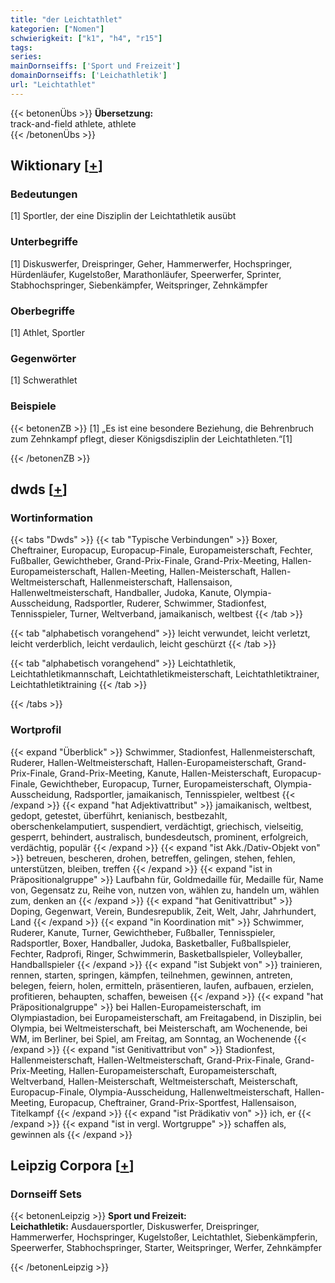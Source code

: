 ```yaml
---
title: "der Leichtathlet"
kategorien: ["Nomen"]
schwierigkeit: ["k1", "h4", "r15"]
tags:
series:
mainDornseiffs: ['Sport und Freizeit']
domainDornseiffs: ['Leichathletik']
url: "Leichtathlet"
---
```


{{< betonenÜbs >}}
**Übersetzung:**  
track-and-field athlete, athlete  
{{< /betonenÜbs >}}

## Wiktionary [[+](https://de.wiktionary.org/wiki/Leichtathlet)]

### Bedeutungen
[1] Sportler, der eine Disziplin der Leichtathletik ausübt  

### Unterbegriffe
[1] Diskuswerfer, Dreispringer, Geher, Hammerwerfer, Hochspringer, Hürdenläufer, Kugelstoßer, Marathonläufer, Speerwerfer, Sprinter, Stabhochspringer, Siebenkämpfer, Weitspringer, Zehnkämpfer  

### Oberbegriffe
[1] Athlet, Sportler  

### Gegenwörter
[1] Schwerathlet  

### Beispiele
{{< betonenZB >}}
[1] „Es ist eine besondere Beziehung, die Behrenbruch zum Zehnkampf pflegt, dieser Königsdisziplin der Leichtathleten.“[1]  

{{< /betonenZB >}}


## dwds [[+](https://www.dwds.de/wb/Leichtathlet)]

### Wortinformation
{{< tabs "Dwds" >}}
{{< tab "Typische Verbindungen" >}}
Boxer, Cheftrainer, Europacup, Europacup-Finale, Europameisterschaft, Fechter, Fußballer, Gewichtheber, Grand-Prix-Finale, Grand-Prix-Meeting, Hallen-Europameisterschaft, Hallen-Meeting, Hallen-Meisterschaft, Hallen-Weltmeisterschaft, Hallenmeisterschaft, Hallensaison, Hallenweltmeisterschaft, Handballer, Judoka, Kanute, Olympia-Ausscheidung, Radsportler, Ruderer, Schwimmer, Stadionfest, Tennisspieler, Turner, Weltverband, jamaikanisch, weltbest
{{< /tab >}}

{{< tab "alphabetisch vorangehend" >}}
leicht verwundet, leicht verletzt, leicht verderblich, leicht verdaulich, leicht geschürzt
{{< /tab >}}

{{< tab "alphabetisch vorangehend" >}}
Leichtathletik, Leichtathletikmannschaft, Leichtathletikmeisterschaft, Leichtathletiktrainer, Leichtathletiktraining
{{< /tab >}}

{{< /tabs >}}

### Wortprofil
{{< expand "Überblick" >}} Schwimmer, Stadionfest, Hallenmeisterschaft, Ruderer, Hallen-Weltmeisterschaft, Hallen-Europameisterschaft, Grand-Prix-Finale, Grand-Prix-Meeting, Kanute, Hallen-Meisterschaft, Europacup-Finale, Gewichtheber, Europacup, Turner, Europameisterschaft, Olympia-Ausscheidung, Radsportler, jamaikanisch, Tennisspieler, weltbest {{< /expand >}}
{{< expand "hat Adjektivattribut" >}} jamaikanisch, weltbest, gedopt, getestet, überführt, kenianisch, bestbezahlt, oberschenkelamputiert, suspendiert, verdächtigt, griechisch, vielseitig, gesperrt, behindert, australisch, bundesdeutsch, prominent, erfolgreich, verdächtig, populär {{< /expand >}}
{{< expand "ist Akk./Dativ-Objekt von" >}} betreuen, bescheren, drohen, betreffen, gelingen, stehen, fehlen, unterstützen, bleiben, treffen {{< /expand >}}
{{< expand "ist in Präpositionalgruppe" >}} Laufbahn für, Goldmedaille für, Medaille für, Name von, Gegensatz zu, Reihe von, nutzen von, wählen zu, handeln um, wählen zum, denken an {{< /expand >}}
{{< expand "hat Genitivattribut" >}} Doping, Gegenwart, Verein, Bundesrepublik, Zeit, Welt, Jahr, Jahrhundert, Land {{< /expand >}}
{{< expand "in Koordination mit" >}} Schwimmer, Ruderer, Kanute, Turner, Gewichtheber, Fußballer, Tennisspieler, Radsportler, Boxer, Handballer, Judoka, Basketballer, Fußballspieler, Fechter, Radprofi, Ringer, Schwimmerin, Basketballspieler, Volleyballer, Handballspieler {{< /expand >}}
{{< expand "ist Subjekt von" >}} trainieren, rennen, starten, springen, kämpfen, teilnehmen, gewinnen, antreten, belegen, feiern, holen, ermitteln, präsentieren, laufen, aufbauen, erzielen, profitieren, behaupten, schaffen, beweisen {{< /expand >}}
{{< expand "hat Präpositionalgruppe" >}} bei Hallen-Europameisterschaft, im Olympiastadion, bei Europameisterschaft, am Freitagabend, in Disziplin, bei Olympia, bei Weltmeisterschaft, bei Meisterschaft, am Wochenende, bei WM, im Berliner, bei Spiel, am Freitag, am Sonntag, an Wochenende {{< /expand >}}
{{< expand "ist Genitivattribut von" >}} Stadionfest, Hallenmeisterschaft, Hallen-Weltmeisterschaft, Grand-Prix-Finale, Grand-Prix-Meeting, Hallen-Europameisterschaft, Europameisterschaft, Weltverband, Hallen-Meisterschaft, Weltmeisterschaft, Meisterschaft, Europacup-Finale, Olympia-Ausscheidung, Hallenweltmeisterschaft, Hallen-Meeting, Europacup, Cheftrainer, Grand-Prix-Sportfest, Hallensaison, Titelkampf {{< /expand >}}
{{< expand "ist Prädikativ von" >}} ich, er {{< /expand >}}
{{< expand "ist in vergl. Wortgruppe" >}} schaffen als, gewinnen als {{< /expand >}}

## Leipzig Corpora [[+](https://corpora.uni-leipzig.de/en/res?word=Leichtathlet&corpusId=deu_newscrawl-public_2018)]

### Dornseiff Sets
{{< betonenLeipzig >}}
**Sport und Freizeit:**  
**Leichathletik:** Ausdauersportler, Diskuswerfer, Dreispringer, Hammerwerfer, Hochspringer, Kugelstoßer, Leichtathlet, Siebenkämpferin, Speerwerfer, Stabhochspringer, Starter, Weitspringer, Werfer, Zehnkämpfer  

{{< /betonenLeipzig >}}
